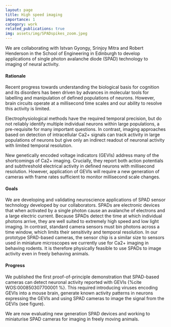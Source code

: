 ```yaml
---
layout: page
title: High speed imaging
importance: 1
category: work
related_publications: true
img: assets/img/SPADspikes_zoom.jpeg
---
```


We are collaborating with Istvan Gyongy, Srinjoy Mitra and Robert Henderson in the School of Engineering in Edinburgh to develop applications of single photon avalanche diode (SPAD) technology to imaging of neural activity.

#### Rationale

Recent progress towards understanding the biological basis for cognition and its disorders has been driven by advances in molecular tools for labelling and manipulation of defined populations of neurons. However, brain circuits operate at a millisecond time scales and our ability to resolve this activity is limited.

Electrophysiological methods have the required temporal precision, but do not reliably identify multiple individual neurons within large populations, a pre-requisite for many important questions. In contrast, imaging approaches based on detection of intracellular Ca2+ signals can track activity in large populations of neurons but give only an indirect readout of neuronal activity with limited temporal resolution.

New genetically encoded voltage indicators (GEVIs) address many of the shortcomings of Ca2+ imaging. Crucially, they report both action potentials and subthreshold electrical activity in defined neurons with millisecond resolution. However, application of GEVIs will require a new generation of cameras with frame rates sufficient to monitor millisecond scale changes.


#### Goals

We are developing and validating neuroscience applications of SPAD sensor technology developed by our collaborators. SPADs are electronic devices that when activated by a single photon cause an avalanche of electrons and a large electric current. Because SPADs detect the time at which individual photons arrive, they are well suited to extremely high speed and low light imaging. In contrast, standard camera sensors must bin photons across a time window, which limits their sensitivity and temporal resolution. In our prototype SPAD-based cameras, the sensor chip is a similar size to sensors used in miniature microscopes we currently use for Ca2+ imaging in behaving rodents. It is therefore physically feasible to use SPADs to image activity even in freely behaving animals.


#### Progress

We published the first proof-of-principle demonstration that SPAD-based cameras can detect neuronal activity reported with GEVIs {%cite WOS:000850307700001 %}. This required introducing viruses encoding GEVIs into a mouse brain, generate known activity patterns in neurons expressing the GEVIs and using SPAD cameras to image the signal from the GEVIs (see figure).

We are now evaluating new generation SPAD devices and working to miniaturise SPAD cameras for imaging in freely moving animals.
